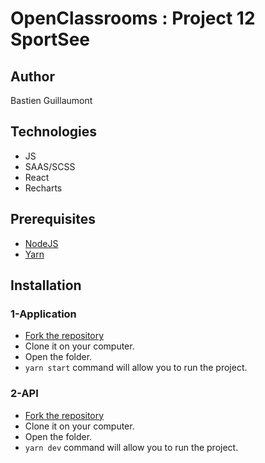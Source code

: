 

# OpenClassrooms : Project 12 SportSee

## Author

Bastien Guillaumont 

## Technologies

* JS
* SAAS/SCSS
* React
* Recharts

## Prerequisites

* [NodeJS](https://nodejs.org/en/)
* [Yarn](https://yarnpkg.com/) 

## Installation


### 1-Application

* [Fork the repository](https://github.com/Bab2a2s/BastienGuillaumont_12_16122021)
* Clone it on your computer.
* Open the folder.
* ```yarn start``` command will allow you to run the project.


### 2-API

* [Fork the repository](https://github.com/Bab2a2s/P12_API_SportSee)
* Clone it on your computer.
* Open the folder.
* ```yarn dev``` command will allow you to run the project.

